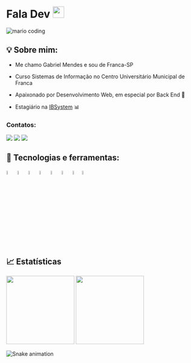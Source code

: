 # Fala Dev <img src="https://camo.githubusercontent.com/e8e7b06ecf583bc040eb60e44eb5b8e0ecc5421320a92929ce21522dbc34c891/68747470733a2f2f6d656469612e67697068792e636f6d2f6d656469612f6876524a434c467a6361737252346961377a2f67697068792e676966" width="30px" data-canonical-src="https://media.giphy.com/media/hvRJCLFzcasrR4ia7z/giphy.gif" style="max-width: 100%;">

<img align="center" dir="auto" src="https://c.tenor.com/3bTxZ4HdrysAAAAC/pixels-neon.gif" alt="mario coding" data-canonical-src="https://i.imgur.com/1ZvVkDc.gif" style="max-width: 100%;">



## :bulb: Sobre mim:

- Me chamo Gabriel Mendes e sou de Franca-SP

- Curso Sistemas de Informação no Centro Universitário Municipal de Franca

- Apaixonado por Desenvolvimento Web, em especial por Back End :purple_heart:

- Estagiário na <a target="_blank" href="https://ibsystem.com.br/site_ibsystem/" >IBSystem</a> :bar_chart:

### Contatos:

<div>
<a href="https://instagram.com/gabriel_mendes0107" target="_blank"><img src="https://img.shields.io/badge/-Instagram-%23E4405F?style=for-the-badge&logo=instagram&logoColor=white" target="_blank"></a>
<a href = "mailto:contato@gmendescamargodebarros@gmail.com"><img src="https://img.shields.io/badge/Gmail-D14836?style=for-the-badge&logo=gmail&logoColor=white" target="_blank"></a>
<a href="https://www.linkedin.com/in/gabrielmendescb" target="_blank"><img src="https://img.shields.io/badge/-LinkedIn-%230077B5?style=for-the-badge&logo=linkedin&logoColor=white" target="_blank"></a>   
</div>

## :crystal_ball: Tecnologias e ferramentas:
<img width="5%" src="https://cdn.jsdelivr.net/gh/devicons/devicon/icons/git/git-original.svg" />     <img width="5%" src="https://cdn.jsdelivr.net/gh/devicons/devicon/icons/javascript/javascript-original.svg" />    <img width="5%" src="https://cdn.jsdelivr.net/gh/devicons/devicon/icons/nodejs/nodejs-plain.svg" /> <img width="5%"  src="https://cdn.jsdelivr.net/gh/devicons/devicon/icons/php/php-plain.svg" /> <img width="5%" src="https://cdn.jsdelivr.net/gh/devicons/devicon/icons/laravel/laravel-plain.svg" />    <img width="5%" src="https://cdn.jsdelivr.net/gh/devicons/devicon/icons/mysql/mysql-original.svg" /> <img width="5%" src="https://cdn.jsdelivr.net/gh/devicons/devicon/icons/postgresql/postgresql-plain.svg" /><img width="5%" src="https://cdn.jsdelivr.net/gh/devicons/devicon/icons/heroku/heroku-plain.svg" />



## :chart_with_upwards_trend: Estatísticas
<div>
  <img height="180em" src="https://github-readme-stats.vercel.app/api?username=mendes-gmcb&show_icons=true&theme=tokyonight&include_all_commits=true&count_private=true"/>
  <img height="180em" src="https://github-readme-stats.vercel.app/api/top-langs/?username=mendes-gmcb&layout=compact&langs_count=7&theme=tokyonight"/>
</div>

![Snake animation](https://github.com/mendes-gmcb/mendes-gmcb/blob/output/github-contribution-grid-snake.svg)
 
  
  <!--
**mendes-gmcb/mendes-gmcb** is a ✨ _special_ ✨ repository because its `README.md` (this file) appears on your GitHub profile.

Here are some ideas to get you started:

- 🔭 I’m currently working on ...
- 🌱 I’m currently learning ...
- 👯 I’m looking to collaborate on ...
- 🤔 I’m looking for help with ...
- 💬 Ask me about ...
- 📫 How to reach me: ...
- 😄 Pronouns: ...
- ⚡ Fun fact: ...
-->
